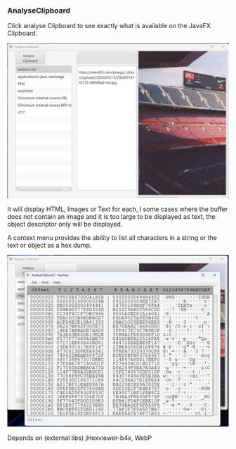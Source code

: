 ### AnalyseClipboard

Click analyse Clipboard to see exactly what is available on the JavaFX Clipboard.

<img title="" src="Readme_Images/ac1.png" alt="Screenshot" width="554" data-align="center">

It will display HTML, Images or Text for each, I some cases where the buffer does not contain an image and it is too large to be displayed as text, the object descriptor only will be displayed.

A context menu provides the ability to list all characters in a string or the text or object as a hex dump.

<img title="" src="Readme_Images/ac2.png" alt="Screenshot" width="554" data-align="center">

Depends on (external libs) jHexviewer-b4x, WebP
